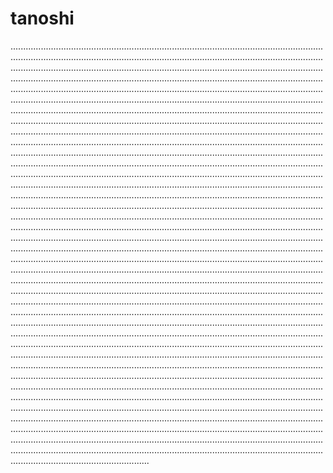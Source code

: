 # tanoshi
...........................................................................................................................................................................................................................................................................................................................................................................................................................................................................................................................................................................................................................................................................................................................................................................................................................................................................................................................................................................................................................................................................................................................................................................................................................................................................................................................................................................................................................................................................................................................................................................................................................................................................................................................................................................................................................................................................................................................................................................................................................................................................................................................................................................................................................................................................................................................................................................................................................................................................................................................................................................................................................................................................................................................................................................................................................................................................................................................................................................................................................................................................................................................................................................................................................................................................................................................................................................................................................................................................................................................................................................................................................................................................................................................................................................................................................................................................................................................................................................................................................................................................................................................................................................................................................................................................................................................................................................................................................................................................................................................................................................................................................................................................................................................................................................................................................................................................................................................................................................................................................................................................................